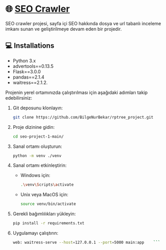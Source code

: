 # 🌐  [SEO Crawler](https://github.com/BilgeNurBekar/seo-project-1)

SEO crawler projesi, sayfa içi SEO hakkında dosya ve url tabanlı inceleme imkanı sunan ve geliştirilmeye devam eden bir projedir.

## 💻 Installations

- Python 3.x
- advertools==0.13.5
- Flask==3.0.0
- pandas==2.1.4
- waitress==2.1.2.


Projenin yerel ortamınızda çalıştırılması için aşağıdaki adımları takip edebilirsiniz:

1. Git deposunu klonlayın:

    ```bash
    git clone https://github.com/BilgeNurBekar/rptree_project.git
    ```

2. Proje dizinine gidin:

     ```bash
    cd seo-project-1-main/
    ```

3. Sanal ortamı oluşturun:

    ```bash
    python -m venv ./venv
    ```

4. Sanal ortamı etkinleştirin:

    - Windows için:

        ```bash
        .\venv\Scripts\activate
        ```

    - Unix veya MacOS için:

        ```bash
        source venv/bin/activate
        ```

5. Gerekli bağımlılıkları yükleyin:

    ```bash
    pip install -r requirements.txt
    ```

6. Uygulamayı çalıştırın:

    ```bash
    web: waitress-serve --host=127.0.0.1 --port=5000 main:app    ```
    ```
 
